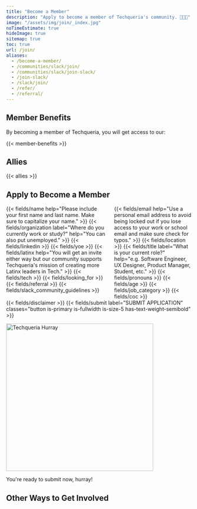 ```yaml
---
title: "Become a Member"
description: "Apply to become a member of Techqueria's community. 🌮➕➕"
image: "/assets/img/join/_index.jpg"
noTimeEstimate: true
hideImage: true
sitemap: true
toc: true
url: /join/
aliases:
  - /become-a-member/
  - /communities/slack/join/
  - /communities/slack/join-slack/
  - /join-slack/
  - /slack/join/
  - /refer/
  - /referral/
---
```


## Member Benefits

By becoming a member of Techqueria, you will get access to our:

{{< member-benefits >}}

## Allies

{{< allies >}}

<div class="mt-4"></div>

## Apply to Become a Member

<form name="Become a Member" method="POST" data-netlify-recaptcha="true" data-netlify="true" action="/success/member/"
  class="form--centered form--max-width-unset no-ids" id="form_become_a_member">
  <input type="hidden" aria-label="Subject" name="_subject" value="Techqueria - Become a Member">
  <div class="columns is-multiline mb-0">
    <div class="column is-full-tablet is-half-desktop">
      <!-- 1. Name -->
      {{< fields/name help="Please include your first name and last name. Make sure to capitalize your name." >}}
      <!-- Organization -->
      {{< fields/organization label="Where do you currently work or study?" help="You can also put unemployed." >}}
      <!-- LinkedIn -->
      {{< fields/linkedin >}}
      <!-- Years of Experience -->
      {{< fields/yoe >}}
      <!-- Identify as Latinx -->
      {{< fields/latinx help="You will get an invite either way but our community supports Techqueria's mission of creating more Latinx leaders in Tech." >}}
      <!-- In Tech -->
      {{< fields/tech >}}
      <!-- Looking For -->
      {{< fields/looking_for >}}
      <!-- Referral -->
      {{< fields/referral >}}
      <!-- Agree to Community Guidelines -->
      {{< fields/slack_community_guidelines >}}
    </div>
    <div class="column is-full-tablet is-half-desktop">
      <!-- 2. Email -->
      {{< fields/email help="Use a personal email address to avoid being locked out if you lose access to your work or school email and make sure check for typos." >}}
      <!-- Location -->
      {{< fields/location >}}
      <!-- Title -->
      {{< fields/title label="What is your current role?" help="e.g. Software Engineer, UX Designer, Product Manager, Student, etc." >}}
      <!-- Gender Pronouns -->
      {{< fields/pronouns >}}
      <!-- Age -->
      {{< fields/age >}}
      <!-- Job Category -->
      {{< fields/job_category >}}
      <!-- COC -->
      {{< fields/coc >}}
    </div>
  </div>
  {{< fields/disclaimer >}}
  {{< fields/submit label="SUBMIT APPLICATION" classes="button is-primary  is-fullwidth is-size-5 has-text-weight-semibold" >}}
</form>
<script src="/assets/js/join.js"></script>

<div class="u-text--centered">
  <img src="/assets/img/join/success.png" alt="Techqueria Hurray" class="mt-2 mb-2 u-box-shadow--none" width="400">
  <p>You're ready to submit now, hurray!</p>
</div>

## Other Ways to Get Involved
